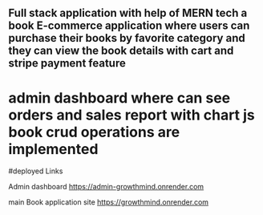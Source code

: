## Full stack application with help of MERN tech a book E-commerce application where users can purchase their books by favorite category and they can view the book details with cart and stripe payment feature
# admin dashboard where can see orders and sales report with chart js book crud operations are implemented


#deployed Links 

Admin dashboard
https://admin-growthmind.onrender.com

main Book application site
https://growthmind.onrender.com
